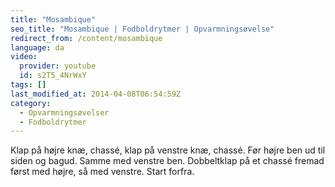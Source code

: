 ```yaml
---
title: "Mosambique"
seo_title: "Mosambique | Fodboldrytmer | Opvarmningsøvelse"
redirect_from: /content/mosambique
language: da
video:
  provider: youtube
  id: s2T5_4NrWxY
tags: []
last_modified_at: 2014-04-08T06:54:59Z
category:
  - Opvarmningsøvelser
  - Fodboldrytmer
---
```


Klap på højre knæ, chassé, klap på venstre knæ, chassé. Før højre ben ud
til siden og bagud. Samme med venstre ben. Dobbeltklap på et chassé fremad først
med højre, så med venstre. Start forfra.
